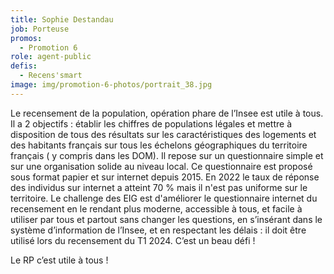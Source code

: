 ```yaml
---
title: Sophie Destandau
job: Porteuse
promos:
  - Promotion 6
role: agent-public
defis:
  - Recens'smart
image: img/promotion-6-photos/portrait_38.jpg
---
```


Le recensement de la population, opération phare de l’Insee est utile à tous. Il a 2 objectifs : établir les chiffres de populations légales et mettre à disposition de tous des résultats sur les caractéristiques des logements et des habitants français sur tous les échelons géographiques du territoire français ( y compris dans les DOM). 
Il repose sur un questionnaire simple et sur une organisation solide au niveau local. Ce questionnaire est proposé sous format papier et sur internet depuis 2015. En 2022 le taux de réponse des individus sur internet a atteint 70 %  mais il n'est pas uniforme sur le territoire.
Le challenge des EIG est d'améliorer le questionnaire internet du recensement en le rendant plus moderne, accessible à tous, et facile à utiliser par tous et partout sans changer les questions, en s’insérant dans le système d’information de l’Insee, et en respectant les délais : il doit être utilisé lors du recensement du T1 2024. C’est un beau défi !


Le RP c’est utile à tous !

